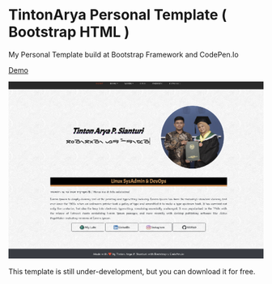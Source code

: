 # TintonArya Personal Template ( Bootstrap HTML )

My Personal Template build at Bootstrap Framework and CodePen.Io

[Demo](https://tintonarya.com "Demo")

![MaeWS](https://github.com/Sianturi1337/TintonArya_PersonalTemplate/blob/main/images/demo.png?raw=true)

This template is still under-development, but you can download it for free.

